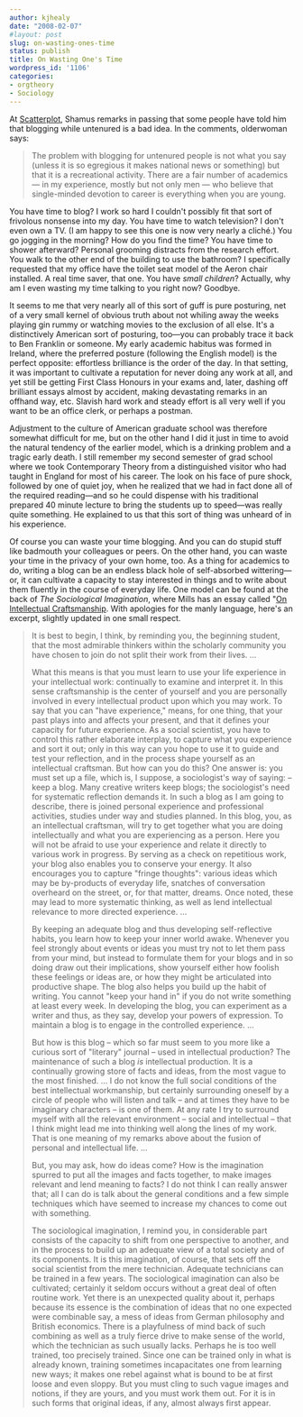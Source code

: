 ```yaml
---
author: kjhealy
date: "2008-02-07"
#layout: post
slug: on-wasting-ones-time
status: publish
title: On Wasting One's Time
wordpress_id: '1106'
categories:
- orgtheory
- Sociology
---
```


At [Scatterplot](http://scatter.wordpress.com/2008/02/07/oh-how-the-mighty-have-fallen), Shamus remarks in passing that some people have told him that blogging while untenured is a bad idea. In the comments, olderwoman says:

> The problem with blogging for untenured people is not what you say (unless it is so egregious it makes national news or something) but that it is a recreational activity. There are a fair number of academics — in my experience, mostly but not only men — who believe that single-minded devotion to career is everything when you are young.

You have time to blog? I work so hard I couldn't possibly fit that sort of frivolous nonsense into my day. You have time to watch television? I don't even own a TV. (I am happy to see this one is now very nearly a cliché.) You go jogging in the morning? How do you find the time? You have time to shower afterward? Personal grooming distracts from the research effort. You walk to the other end of the building to use the bathroom? I specifically requested that my office have the toilet seat model of the Aeron chair installed. A real time saver, that one. You have *small children*? Actually, why am I even wasting my time talking to you right now? Goodbye.

It seems to me that very nearly all of this sort of guff is pure posturing, net of a very small kernel of obvious truth about not whiling away the weeks playing gin rummy or watching movies to the exclusion of all else. It's a distinctively American sort of posturing, too—you can probably trace it back to Ben Franklin or someone. My early academic habitus was formed in Ireland, where the preferred posture (following the English model) is the perfect opposite: effortless brilliance is the order of the day. In that setting, it was important to cultivate a reputation for never doing any work at all, and yet still be getting First Class Honours in your exams and, later, dashing off brilliant essays almost by accident, making devastating remarks in an offhand way, etc. Slavish hard work and steady effort is all very well if you want to be an office clerk, or perhaps a postman.

Adjustment to the culture of American graduate school was therefore somewhat difficult for me, but on the other hand I did it just in time to avoid the natural tendency of the earlier model, which is a drinking problem and a tragic early death. I still remember my second semester of grad school where we took Contemporary Theory from a distinguished visitor who had taught in England for most of his career. The look on his face of pure shock, followed by one of quiet joy, when he realized that we had in fact done all of the required reading—and so he could dispense with his traditional prepared 40 minute lecture to bring the students up to speed—was really quite something. He explained to us that this sort of thing was unheard of in his experience.

Of course you can waste your time blogging. And you can do stupid stuff like badmouth your colleagues or peers. On the other hand, you can waste your time in the privacy of your own home, too. As a thing for academics to do, writing a blog can be an endless black hole of self-absorbed wittering—or, it can cultivate a capacity to stay interested in things and to write about them fluently in the course of everyday life. One model can be found at the back of *The Sociological Imagination*, where Mills has an essay called "[On Intellectual Craftsmanship](http://ddl.uwinnipeg.ca/res_des/files/readings/cwmills-intel_craft.pdf). With apologies for the manly language, here's an excerpt, slightly updated in one small respect.

> It is best to begin, I think, by reminding you, the beginning student, that the most admirable thinkers within the scholarly community you have chosen to join do not split their work from their lives. ...
>
> What this means is that you must learn to use your life experience in your intellectual work: continually to examine and interpret it. In this sense craftsmanship is the center of yourself and you are personally involved in every intellectual product upon which you may work. To say that you can "have experience," means, for one thing, that your past plays into and affects your present, and that it defines your capacity for future experience. As a social scientist, you have to control this rather elaborate interplay, to capture what you experience and sort it out; only in this way can you hope to use it to guide and test your reflection, and in the process shape yourself as an intellectual craftsman. But how can you do this? One answer is: you must set up a file, which is, I suppose, a sociologist's way of saying: – keep a blog. Many creative writers keep blogs; the sociologist's need for systematic reflection demands it. In such a blog as I am going to describe, there is joined personal experience and professional activities, studies under way and studies planned. In this blog, you, as an intellectual craftsman, will try to get together what you are doing intellectually and what you are experiencing as a person. Here you will not be afraid to use your experience and relate it directly to various work in progress. By serving as a check on repetitious work, your blog also enables you to conserve your energy. It also encourages you to capture "fringe thoughts": various ideas which may be by-products of everyday life, snatches of conversation overheard on the street, or, for that matter, dreams. Once noted, these may lead to more systematic thinking, as well as lend intellectual relevance to more directed experience. ...
>
> By keeping an adequate blog and thus developing self-reflective habits, you learn how to keep your inner world awake. Whenever you feel strongly about events or ideas you must try not to let them pass from your mind, but instead to formulate them for your blogs and in so doing draw out their implications, show yourself either how foolish these feelings or ideas are, or how they might be articulated into productive shape. The blog also helps you build up the habit of writing. You cannot "keep your hand in" if you do not write something at least every week. In developing the blog, you can experiment as a writer and thus, as they say, develop your powers of expression. To maintain a blog is to engage in the controlled experience. ...
>
> But how is this blog – which so far must seem to you more like a curious sort of "literary" journal – used in intellectual production? The maintenance of such a blog *is* intellectual production. It is a continually growing store of facts and ideas, from the most vague to the most finished. ... I do not know the full social conditions of the best intellectual workmanship, but certainly surrounding oneself by a circle of people who will listen and talk – and at times they have to be imaginary characters – is one of them. At any rate I try to surround myself with all the relevant environment – social and intellectual – that I think might lead me into thinking well along the lines of my work. That is one meaning of my remarks above about the fusion of personal and intellectual life. ...
>
> But, you may ask, how do ideas come? How is the imagination spurred to put all the images and facts together, to make images relevant and lend meaning to facts? I do not think I can really answer that; all I can do is talk about the general conditions and a few simple techniques which have seemed to increase my chances to come out with something.
>
> The sociological imagination, I remind you, in considerable part consists of the capacity to shift from one perspective to another, and in the process to build up an adequate view of a total society and of its components. It is this imagination, of course, that sets off the social scientist from the mere technician. Adequate technicians can be trained in a few years. The sociological imagination can also be cultivated; certainly it seldom occurs without a great deal of often routine work. Yet there is an unexpected quality about it, perhaps because its essence is the combination of ideas that no one expected were combinable say, a mess of ideas from German philosophy and British economics. There is a playfulness of mind back of such combining as well as a truly fierce drive to make sense of the world, which the technician as such usually lacks. Perhaps he is too well trained, too precisely trained. Since one can be trained only in what is already known, training sometimes incapacitates one from learning new ways; it makes one rebel against what is bound to be at first loose and even sloppy. But you must cling to such vague images and notions, if they are yours, and you must work them out. For it is in such forms that original ideas, if any, almost always first appear.
